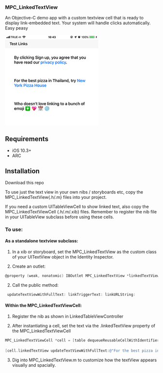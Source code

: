 <h3>MPC_LinkedTextView</h3>
An Objective-C demo app with a custom textview cell that is ready to display link-embedded text. Your system will handle clicks automatically. Easy peasy

![Example links (the emoji are also linked)](https://github.com/fareast555/MPC_LinkedTextView/blob/master/screen.jpg)


## Requirements

* iOS 10.3+
* ARC

## Installation

Download this repo

To use just the text view in your own nibs / storyboards etc, copy the MPC_LinkedTextView{.h/.m} files into your project.

If you need a custom UITableViewCell to show linked text, also copy the MPC_LinkedTextViewCell {.h/.m/.xib} files. Remember to register the nib file in your UITableView subclass before using these cells. 

 
<h3>To use:</h3>
<h4>As a standalone textview subclass:</h4>

  1. In a xib or storyboard, set the MPC_LinkedTextView as the custom class of your UITextView object in the Identity Inspector.
 
  2. Create an outlet: 

  ```objectivec
  @property (weak, nonatomic) IBOutlet MPC_LinkedTextView *linkedTextView;
```
2. Call the public method: 

  ```objectivec
   updateTextViewWithFullText: linkTriggerText: linkURLString:
```

<h4>Within the MPC_LinkedTextViewCell:</h4>

  1. Register the nib as shown in LinkedTableViewController

  2. After instantiating a cell, set the text via the .linkedTextView property of the MPC_LinkedTextViewCell

  ```objectivec
  MPC_LinkedTextViewCell *cell = [table dequeueReusableCellWithIdentifier:[MPC_LinkedTextViewCell reuseID] forIndexPath:path];

  [cell.linkedTextView updateTextViewWithFullText:@"For the best pizza in Thailand, try New York Pizza House" linkTriggerText:@"New York Pizza House" linkURLString:@"https://www.newyorkpizza.co.th"];
```

  3. Dig into MPC_LinkedTextView.m to customize how the textView appears visually and spacially.
